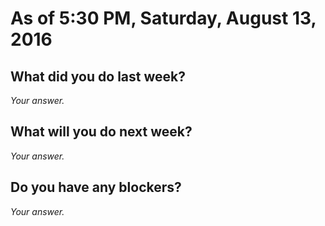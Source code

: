 # As of 5:30 PM, Saturday, August 13, 2016

## What did you do last week?

*Your answer.*

## What will you do next week?

*Your answer.*

## Do you have any blockers?

*Your answer.*

